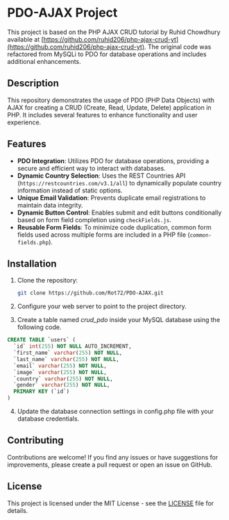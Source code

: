 # PDO-AJAX Project

This project is based on the PHP AJAX CRUD tutorial by Ruhid Chowdhury available at [https://github.com/ruhid206/php-ajax-crud-yt](https://github.com/ruhid206/php-ajax-crud-yt). The original code was refactored from MySQLi to PDO for database operations and includes additional enhancements.

## Description

This repository demonstrates the usage of PDO (PHP Data Objects) with AJAX for creating a CRUD (Create, Read, Update, Delete) application in PHP. It includes several features to enhance functionality and user experience.

## Features

- **PDO Integration**: Utilizes PDO for database operations, providing a secure and efficient way to interact with databases.
- **Dynamic Country Selection**: Uses the REST Countries API (`https://restcountries.com/v3.1/all`) to dynamically populate country information instead of static options.
- **Unique Email Validation**: Prevents duplicate email registrations to maintain data integrity.
- **Dynamic Button Control**: Enables submit and edit buttons conditionally based on form field completion using `checkFields.js`.
- **Reusable Form Fields**: To minimize code duplication, common form fields used across multiple forms are included in a PHP file (`common-fields.php`).

## Installation

1. Clone the repository:
   ```bash
   git clone https://github.com/Rot72/PDO-AJAX.git

2. Configure your web server to point to the project directory.

3. Create a table named *crud_pdo* inside your MySQL database using the following code.

```sql
CREATE TABLE `users` (
  `id` int(255) NOT NULL AUTO_INCREMENT,
  `first_name` varchar(255) NOT NULL,
  `last_name` varchar(255) NOT NULL,
  `email` varchar(255) NOT NULL,
  `image` varchar(255) NOT NULL,
  `country` varchar(255) NOT NULL,
  `gender` varchar(255) NOT NULL,
  PRIMARY KEY (`id`)
)
```   

4. Update the database connection settings in config.php file with your database credentials.

## Contributing

Contributions are welcome! If you find any issues or have suggestions for improvements, please create a pull request or open an issue on GitHub.

## License

This project is licensed under the MIT License - see the [LICENSE](LICENSE) file for details.

